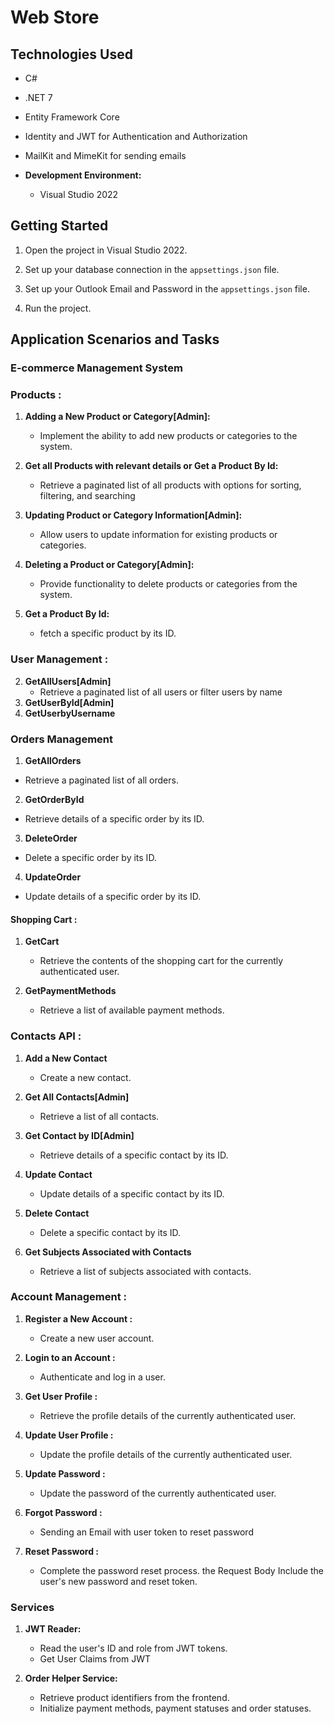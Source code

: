 # Web Store

## Technologies Used
  - C#
  - .NET 7
  - Entity Framework Core
  - Identity and JWT for Authentication and Authorization
  - MailKit and MimeKit for sending emails

- **Development Environment:**
  - Visual Studio 2022

 ## Getting Started

1. Open the project in Visual Studio 2022.

2. Set up your database connection in the `appsettings.json` file.

2. Set up your Outlook Email and Password in the `appsettings.json` file.

4. Run the project.


## Application Scenarios and Tasks
### E-commerce Management System 

### Products :
1. **Adding a New Product or Category[Admin]:**
   - Implement the ability to add new products or categories to the system.

2. **Get all Products with relevant details or Get a Product By Id:**
   - Retrieve a paginated list of all products with options for sorting, filtering, and searching
 
3. **Updating Product or Category Information[Admin]:**
   - Allow users to update information for existing products or categories.

4. **Deleting a Product or Category[Admin]:**
   - Provide functionality to delete products or categories from the system.
5. **Get a Product By Id:** 
   - fetch a specific product by its ID.  

### User Management :

2. **GetAllUsers[Admin]**
   - Retrieve a paginated list of all users or filter users by name
3. **GetUserById[Admin]**   
4. **GetUserbyUsername**


### Orders Management

1. **GetAllOrders**
-  Retrieve a paginated list of all orders.

2. **GetOrderById**
- Retrieve details of a specific order by its ID.

3. **DeleteOrder**
- Delete a specific order by its ID.

4. **UpdateOrder**
- Update details of a specific order by its ID.

#### Shopping Cart :

1. **GetCart**
   - Retrieve the contents of the shopping cart for the currently authenticated user.

2. **GetPaymentMethods**
   - Retrieve a list of available payment methods.

### Contacts API :

1. **Add a New Contact**
   - Create a new contact.

2. **Get All Contacts[Admin]**
   - Retrieve a list of all contacts.

3. **Get Contact by ID[Admin]**
   - Retrieve details of a specific contact by its ID.

4. **Update Contact**
   - Update details of a specific contact by its ID.

5. **Delete Contact**
   - Delete a specific contact by its ID.

6. **Get Subjects Associated with Contacts**
   - Retrieve a list of subjects associated with contacts.

### Account Management :

1. **Register a New Account :** 
   - Create a new user account.
  
2. **Login to an Account :**
   - Authenticate and log in a user.
   
3. **Get User Profile :**
   - Retrieve the profile details of the currently authenticated user.

4. **Update User Profile :**
   - Update the profile details of the currently authenticated user.
   

5. **Update Password :**
    - Update the password of the currently authenticated user.

6. **Forgot Password :**
   - Sending an Email with user token to reset password
7. **Reset Password :**
   - Complete the password reset process. the Request Body Include the user's new password and reset token.
   
  
### Services

1. **JWT Reader:**
   - Read the user's ID and role from JWT tokens.
   - Get User Claims from JWT

2. **Order Helper Service:**
   - Retrieve product identifiers from the frontend.
   - Initialize payment methods, payment statuses and order statuses.
